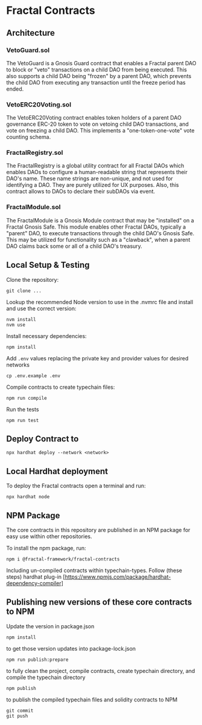 # Fractal Contracts

## Architecture
### VetoGuard.sol

The VetoGuard is a Gnosis Guard contract that enables a Fractal parent DAO to block or "veto" transactions on a child DAO from being executed. This also supports a child DAO being "frozen" by a parent DAO, which prevents the child DAO from executing any transaction until the freeze period has ended.

### VetoERC20Voting.sol

The VetoERC20Voting contract enables token holders of a parent DAO governance ERC-20 token to vote on vetoing child DAO transactions, and vote on freezing a child DAO. This implements a "one-token-one-vote" vote counting schema.

### FractalRegistry.sol

The FractalRegistry is a global utility contract for all Fractal DAOs which enables DAOs to configure a human-readable string that represents their DAO's name. These name strings are non-unique, and not used for identifying a DAO. They are purely utilized for UX purposes. Also, this contract allows to DAOs to declare their subDAOs via event.

### FractalModule.sol

The FractalModule is a Gnosis Module contract that may be "installed" on a Fractal Gnosis Safe. This module enables other Fractal DAOs, typically a "parent" DAO, to execute transactions through the child DAO's Gnosis Safe. This may be utilized for functionality such as a "clawback", when a parent DAO claims back some or all of a child DAO's treasury.

## Local Setup & Testing

Clone the repository:
```shell
git clone ...
```

Lookup the recommended Node version to use in the .nvmrc file and install and use the correct version:
```shell
nvm install 
nvm use
```

Install necessary dependencies:
```shell
npm install
```

Add `.env` values replacing the private key and provider values for desired networks
```shell
cp .env.example .env
```

Compile contracts to create typechain files:
```shell
npm run compile
```

Run the tests
```shell
npm run test
```

## Deploy Contract to <network>
```shell
npx hardhat deploy --network <network>
```

## Local Hardhat deployment

To deploy the Fractal contracts open a terminal and run:
```shell
npx hardhat node
```
## NPM Package
The core contracts in this repository are published in an NPM package for easy use within other repositories.

To install the npm package, run:

```shell
npm i @fractal-framework/fractal-contracts
```

Including un-compiled contracts within typechain-types. Follow (these steps) hardhat plug-in [https://www.npmjs.com/package/hardhat-dependency-compiler]

## Publishing new versions of these core contracts to NPM
Update the version in package.json
```shell
npm install
```
to get those version updates into package-lock.json
```shell
npm run publish:prepare 
```
to fully clean the project, compile contracts, create typechain directory, and compile the typechain directory
```shell
npm publish 
```
to publish the compiled typechain files and solidity contracts to NPM
```shell
git commit
git push
```

